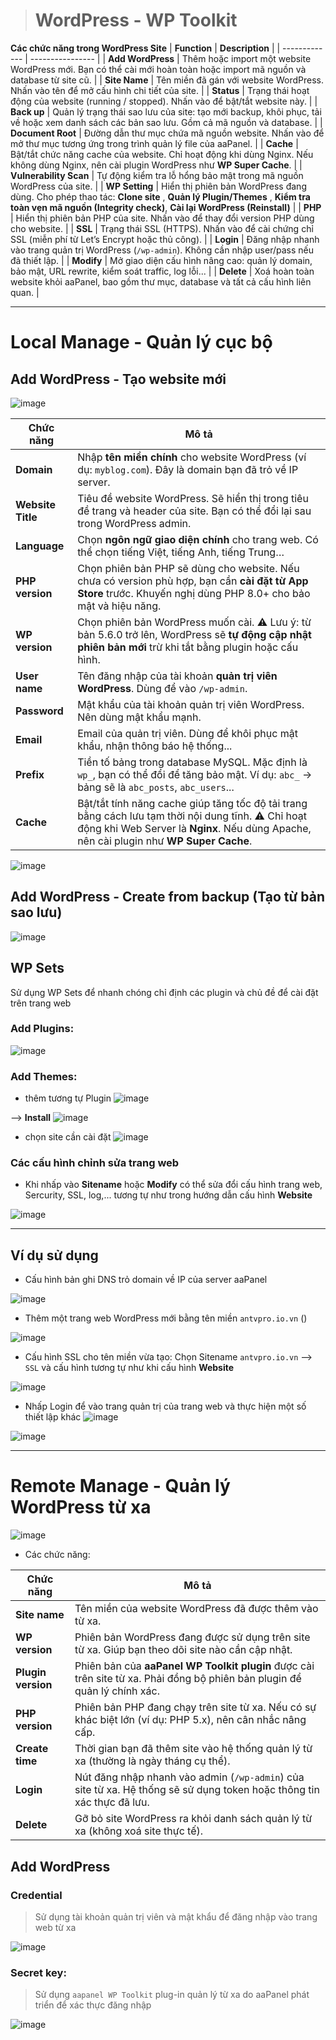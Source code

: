 ># WordPress - WP Toolkit
**Các chức năng trong WordPress Site**
| **Function**  | **Description**  |
| ------------- | ---------------- |
| **Add WordPress**                                  | Thêm hoặc import một website WordPress mới. Bạn có thể cài mới hoàn toàn hoặc import mã nguồn và database từ site cũ.                     |
| **Site Name**                                      | Tên miền đã gán với website WordPress. Nhấn vào tên để mở cấu hình chi tiết của site.                                                     |
| **Status**                                         | Trạng thái hoạt động của website (running / stopped). Nhấn vào để bật/tắt website này.                                                    |
| **Back up**                                        | Quản lý trạng thái sao lưu của site: tạo mới backup, khôi phục, tải về hoặc xem danh sách các bản sao lưu. Gồm cả mã nguồn và database.   |
| **Document Root**                                  | Đường dẫn thư mục chứa mã nguồn website. Nhấn vào để mở thư mục tương ứng trong trình quản lý file của aaPanel.                           |
| **Cache**                                          | Bật/tắt chức năng cache của website. Chỉ hoạt động khi dùng Nginx. Nếu không dùng Nginx, nên cài plugin WordPress như **WP Super Cache**. |
| **Vulnerability Scan**                             | Tự động kiểm tra lỗ hổng bảo mật trong mã nguồn WordPress của site.                                                                       |
| **WP Setting**                                     | Hiển thị phiên bản WordPress đang dùng. Cho phép thao tác: **Clone site** , **Quản lý Plugin/Themes** , **Kiểm tra toàn vẹn mã nguồn (Integrity check)**, **Cài lại WordPress (Reinstall)** |
| **PHP**  | Hiển thị phiên bản PHP của site. Nhấn vào để thay đổi version PHP dùng cho website.                                                       |
| **SSL**                                            | Trạng thái SSL (HTTPS). Nhấn vào để cài chứng chỉ SSL (miễn phí từ Let’s Encrypt hoặc thủ công).                                          |
| **Login**                                          | Đăng nhập nhanh vào trang quản trị WordPress (`/wp-admin`). Không cần nhập user/pass nếu đã thiết lập.                                    |
| **Modify**                                         | Mở giao diện cấu hình nâng cao: quản lý domain, bảo mật, URL rewrite, kiểm soát traffic, log lỗi...                                       |
| **Delete**                                         | Xoá hoàn toàn website khỏi aaPanel, bao gồm thư mục, database và tất cả cấu hình liên quan.                                               |

---

# Local Manage - Quản lý cục bộ

## Add WordPress - Tạo website mới

![image](https://github.com/user-attachments/assets/6cbf132b-9d98-4838-8976-38bc80799da3)

| **Chức năng**  | **Mô tả**  |
| -------------- | ---------- |
| **Domain**        | Nhập **tên miền chính** cho website WordPress (ví dụ: `myblog.com`). Đây là domain bạn đã trỏ về IP server.  |
| **Website Title** | Tiêu đề website WordPress. Sẽ hiển thị trong tiêu đề trang và header của site. Bạn có thể đổi lại sau trong WordPress admin. |
| **Language**      | Chọn **ngôn ngữ giao diện chính** cho trang web. Có thể chọn tiếng Việt, tiếng Anh, tiếng Trung…                                                                                               |
| **PHP version**   | Chọn phiên bản PHP sẽ dùng cho website. Nếu chưa có version phù hợp, bạn cần **cài đặt từ App Store** trước. Khuyến nghị dùng PHP 8.0+ cho bảo mật và hiệu năng.                               |
| **WP version**    | Chọn phiên bản WordPress muốn cài. ⚠️ Lưu ý: từ bản 5.6.0 trở lên, WordPress sẽ **tự động cập nhật phiên bản mới** trừ khi tắt bằng plugin hoặc cấu hình.                                      |
| **User name**     | Tên đăng nhập của tài khoản **quản trị viên WordPress**. Dùng để vào `/wp-admin`.                                                                                                              |
| **Password**      | Mật khẩu của tài khoản quản trị viên WordPress. Nên dùng mật khẩu mạnh. |
| **Email**         | Email của quản trị viên. Dùng để khôi phục mật khẩu, nhận thông báo hệ thống...                                                                                                                |
| **Prefix**        | Tiền tố bảng trong database MySQL. Mặc định là `wp_`, bạn có thể đổi để tăng bảo mật. Ví dụ: `abc_` → bảng sẽ là `abc_posts`, `abc_users`...                                                   |
| **Cache**         | Bật/tắt tính năng cache giúp tăng tốc độ tải trang bằng cách lưu tạm thời nội dung tĩnh. ⚠️ Chỉ hoạt động khi Web Server là **Nginx**. Nếu dùng Apache, nên cài plugin như **WP Super Cache**. |

![image](https://github.com/user-attachments/assets/e586e627-58ef-4363-b13a-2fcd05bfcbe0)

## Add WordPress - Create from backup (Tạo từ bản sao lưu)

![image](https://github.com/user-attachments/assets/bd6c4d40-f06f-42bf-a702-e700f3e152e2)

## WP Sets
Sử dụng WP Sets để nhanh chóng chỉ định các plugin và chủ đề để cài đặt trên trang web

### Add Plugins:
![image](https://github.com/user-attachments/assets/51b802ba-f2e2-4112-9fcd-58fb7399257d)

### Add Themes:
- thêm tương tự Plugin
![image](https://github.com/user-attachments/assets/99d902e1-3d72-4929-bdfd-c0638cfacf3d)

--> **Install**
![image](https://github.com/user-attachments/assets/8fba9521-17c8-4262-a078-7af212094acc)

- chọn site cần cài đặt
![image](https://github.com/user-attachments/assets/10015074-eff0-466b-83a7-375023e2ba47)

### Các cấu hình chỉnh sửa trang web
- Khi nhấp vào **Sitename** hoặc **Modify** có thể sửa đổi cấu hình trang web, Sercurity, SSL, log,... tương tự như trong hướng dẫn cấu hình **Website**

![image](https://github.com/user-attachments/assets/273b3675-f397-4251-a9d9-c85725e2107e)


--- 
## Ví dụ sử dụng
- Cấu hình bản ghi DNS trỏ domain về IP của server aaPanel

![image](https://github.com/user-attachments/assets/a42b54df-728f-4315-b764-a72b4c6cd8d5)

- Thêm một trang web WordPress mới bằng tên miền `antvpro.io.vn` ()

![image](https://github.com/user-attachments/assets/898b6bd3-e7b3-4c38-9df6-3a9f9c3adfbe)

- Cấu hình SSL cho tên miền vừa tạo: 
Chọn Sitename `antvpro.io.vn` --> `SSL` và cấu hình tương tự như khi cấu hình **Website**

![image](https://github.com/user-attachments/assets/2f6d2cb0-95bd-4c15-81b6-84dc5007fd19)

- Nhấp Login để vào trang quản trị của trang web và thực hiện một số thiết lập khác
![image](https://github.com/user-attachments/assets/1b77fdde-d7f6-4154-8e92-e894d1ce76e3)

![image](https://github.com/user-attachments/assets/ed154d24-878e-45b8-89ba-e3921acbd1d0)


---
# Remote Manage - Quản lý WordPress từ xa

![image](https://github.com/user-attachments/assets/05c267f3-874c-497f-a6dd-3596f815428d)

- Các chức năng:

| **Chức năng** | **Mô tả**  |
| ------------- | -----------|
| **Site name**      | Tên miền của website WordPress đã được thêm vào từ xa.                             |
| **WP version**     | Phiên bản WordPress đang được sử dụng trên site từ xa. Giúp bạn theo dõi site nào cần cập nhật.                           |
| **Plugin version** | Phiên bản của **aaPanel WP Toolkit plugin** được cài trên site từ xa. Phải đồng bộ phiên bản plugin để quản lý chính xác. |
| **PHP version**    | Phiên bản PHP đang chạy trên site từ xa. Nếu có sự khác biệt lớn (ví dụ: PHP 5.x), nên cân nhắc nâng cấp.                 |
| **Create time**    | Thời gian bạn đã thêm site vào hệ thống quản lý từ xa (thường là ngày tháng cụ thể).                                      |
| **Login**          | Nút đăng nhập nhanh vào admin (`/wp-admin`) của site từ xa. Hệ thống sẽ sử dụng token hoặc thông tin xác thực đã lưu.     |
| **Delete**  | Gỡ bỏ site WordPress ra khỏi danh sách quản lý từ xa (không xoá site thực tế). |


## Add WordPress

### Credential
> Sử dụng tài khoản quản trị viên và mật khẩu để đăng nhập vào trang web từ xa

![image](https://github.com/user-attachments/assets/2ca1bb76-9158-438a-9e39-a02bec061bdb)

### Secret key:
> Sử dụng `aapanel WP Toolkit` plug-in quản lý từ xa do aaPanel phát triển để xác thực đăng nhập

![image](https://github.com/user-attachments/assets/861eee24-f276-412d-8f06-f59e3135de67)



